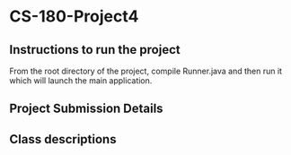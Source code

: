 # CS-180-Project4

## Instructions to run the project
From the root directory of the project, compile Runner.java and then run it which will launch the main application.

## Project Submission Details

## Class descriptions
